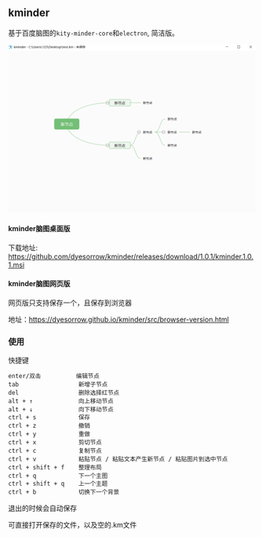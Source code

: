 ## kminder
基于百度脑图的`kity-minder-core`和`electron`, 简洁版。

![](./doc/image.png)

#### kminder脑图桌面版

下载地址: https://github.com/dyesorrow/kminder/releases/download/1.0.1/kminder.1.0.1.msi

#### kminder脑图网页版
网页版只支持保存一个，且保存到浏览器

地址：https://dyesorrow.github.io/kminder/src/browser-version.html

### 使用

快捷键
```txt
enter/双击          编辑节点
tab                 新增子节点
del                 删除选择红节点
alt + ↑             向上移动节点
alt + ↓             向下移动节点
ctrl + s            保存
ctrl + z            撤销
ctrl + y            重做
ctrl + x            剪切节点
ctrl + c            复制节点
ctrl + v            粘贴节点 / 粘贴文本产生新节点 / 粘贴图片到选中节点
ctrl + shift + f    整理布局
ctrl + q            下一个主图
ctrl + shift + q    上一个主题
ctrl + b            切换下一个背景
```


退出的时候会自动保存

可直接打开保存的文件，以及空的.km文件
